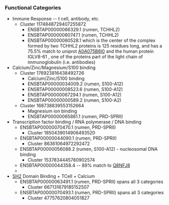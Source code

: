 ### Functional Categories
- Immune Response -- t cell, antibody, etc.
    - Cluster 1174848729407255872
        - ENSBTAP00000066329.1 (rumen, TCHHL2)
        - ENSBTAP00000060747.1 (rumen, TCHHL2)
        - ENSBTAP00000060528.1 which is the center of the complex formed by two TCHHL2 proteins is 125 residues long, and has a 75.5% match to uniprot [A0A075B6I0](https://www.uniprot.org/uniprot/A0A075B6I0) and the human protein IGLV8-61 , one of the proteins part of the light chain of immunoglobulin (i.e. antibodies)
- Calcium/Zinc/Magnesium/S100 binding
    - Cluster 176923816438492726
        - Calcium/Zinc/S100 binding
        - ENSBTAP00000034009.2 (rumen, S100-A12)
        - ENSBTAP00000008523.6 (rumen, S100-A12)
        - ENSBTAP00000067294.1 (rumen, S100-A12)
        - ENSBTAP00000000589.2 (rumen, S100-A2)
    - Cluster 168738839553152664
        - Magnesium ion binding
        - ENSBTAP00000065881.1 (rumen, PRD-SPRII)
- Transcription factor binding / RNA polymerase / DNA binding
    - ENSBTAP00000070470.1 (rumen, PRD-SPRII)
        - Cluster 1850439014906493520
    - ENSBTAP00000044090.1 (rumen, PRD-SPRII)
        - Cluster 86361064972292472
    - ENSBTAP00000056088.2 (rumen, S100-A12) - nucleosomal DNA binding
        - Cluster 1537834445780902574
    - ENSBTAP00000044358.4 -- 89% match to [Q8NFJ8](https://www.uniprot.org/uniprot/Q8NFJ8)
    - 
- [SH2](https://pfam.xfam.org/family/SH2) Domain Binding + TCell + Calcium
    - ENSBTAP00000063491.1 (rumen, PRD-SPRII) spans all 3 categories
        - Cluster 667131679185152507
    - ENSBTAP00000070493.1 (rumen, PRD-SPRII) spans all 3 categories
        - Cluster 47757620804051827
